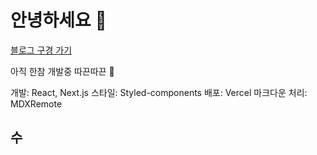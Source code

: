 # 안녕하세요 👋

[블로그 구경 가기](https://nexthome-amber.vercel.app/)

아직 한참 개발중 따끈따끈 🥨

개발: React, Next.js
스타일: Styled-components
배포: Vercel
마크다운 처리: MDXRemote

## 수
